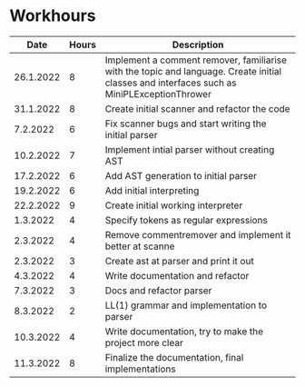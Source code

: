 # Workhours

| Date          | Hours         | Description |
| ------------- | ------------- |   ----------------|
| 26.1.2022     | 8             | Implement a comment remover, familiarise with the topic and language. Create initial classes and interfaces such as MiniPLExceptionThrower |
| 31.1.2022     | 8             | Create initial scanner and refactor the code |
| 7.2.2022     | 6              | Fix scanner bugs and start writing the initial parser |
| 10.2.2022 | 7 | Implement intial parser without creating AST |
| 17.2.2022 | 6 | Add AST generation to initial parser |
| 19.2.2022 | 6 | Add initial interpreting |
| 22.2.2022 | 9 | Create initial working interpreter |
| 1.3.2022  | 4 | Specify tokens as regular expressions |
| 2.3.2022  | 4 | Remove commentremover and implement it better at scanne |
| 2.3.2022  | 3 | Create ast at parser and print it out |
| 4.3.2022  | 4 | Write documentation and refactor |
| 7.3.2022  | 3 | Docs and refactor parser |
| 8.3.2022  | 2 | LL(1) grammar and implementation to parser |
| 10.3.2022 | 4 | Write documentation, try to make the project more clear |
| 11.3.2022 | 8 | Finalize the documentation, final implementations |

